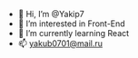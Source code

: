 - 👋 Hi, I’m @Yakip7
- 👀 I’m interested in Front-End
- 🌱 I’m currently learning React
- 📫 yakub0701@mail.ru


